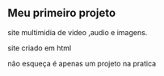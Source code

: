 ## Meu primeiro projeto
site multimidia de video ,audio e imagens.

site criado em html 

não esqueça é apenas um projeto na pratica

